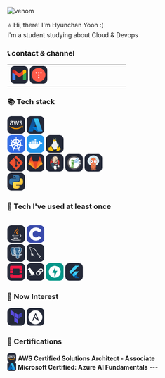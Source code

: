 <!-- ### Hi there 👋 -->

<!--
**yoonhyunchan/yoonhyunchan** is a ✨ _special_ ✨ repository because its `README.md` (this file) appears on your GitHub profile.

Here are some ideas to get you started:

- 🔭 I’m currently working on ...
- 🌱 I’m currently learning ...
- 👯 I’m looking to collaborate on ...
- 🤔 I’m looking for help with ...
- 💬 Ask me about ...
- 📫 How to reach me: ...
- 😄 Pronouns: ...
- ⚡ Fun fact: ...
-->

![venom](https://capsule-render.vercel.app/api?type=venom&height=200&text="Come%20thru"&fontSize=60&color=0:0000FF,100:3CCBF4&stroke=FFFFFF)


⭐️ Hi, there! I'm Hyunchan Yoon :)<br>
I'm a student studying about Cloud & Devops

<!-- 🌱 I’m currently learning -->
<!-- 🌱 I want to be myself who does my best. -->
### 📞 contact & channel
<p>
  <table>
    <tr>
      <td style="width:256px;">
        <a href="mailto:chanandy5372@gmail.com"><img src="logos/gmail-auto.svg" width=40/></a>
        <a href="https://mon-roman.tistory.com/"><img src="logos/tistory-auto.svg" width=40/></a>
      </td>
    </tr>
  </table>
</p>


  
### 📚 Tech stack 
<p>

  <img src="logos/aws-auto.svg" width="40"/>
  <img src="logos/azure-auto.svg" width="40"/>
  <br>
  <img src="logos/kubernetes.svg" width="40"/>
  <img src="logos/docker.svg" width="40"/>
  <img src="logos/linux-auto.svg" width="40"/>
  <br>
  <img src="logos/git-auto.svg" width="40"/>
  <img src="logos/gitlab-auto.svg" width="40"/>
  <img src="logos/jenkins-auto.svg" width="40"/>
  <img src="logos/harbor-auto.svg" width="40"/>
  <img src="logos/argocd-auto.svg" width="40"/>
  <br>
  <img src="logos/python-auto.svg" width="40"/>
</p>

### 📘 Tech I've used at least once 
<p>
  <br>
  <img src="logos/java-auto.svg" width="40"/>
  <img src="logos/c.svg" width="40"/>
  <br>
  <img src="logos/postgresql-auto.svg" width="40"/>
  <img src="logos/mysql-auto.svg" width="40"/>
  <br>
  <img src="logos/openstack-auto.svg" width="40"/>
  <img src="logos/langchain-auto.svg" width="40"/>
  <img src="logos/fastapi.svg" width="40"/>
  <img src="logos/flutter-auto.svg" width="40"/>
</p>

### 🎸 Now Interest 
<p>
  <img src="logos/terraform-auto.svg" width="40"/>
  <img src="logos/ansible-auto.svg" width="40"/>
</p>

### 🏅 Certifications
<img src="logos/aws-auto.svg" width="20" style="vertical-align:bottom;"/>
<b>AWS Certified Solutions Architect - Associate</b>
<br>
<img src="logos/azure-auto.svg" width="20" style="vertical-align:bottom;"/>
<b>Microsoft Certified: Azure AI Fundamentals</b>
---



